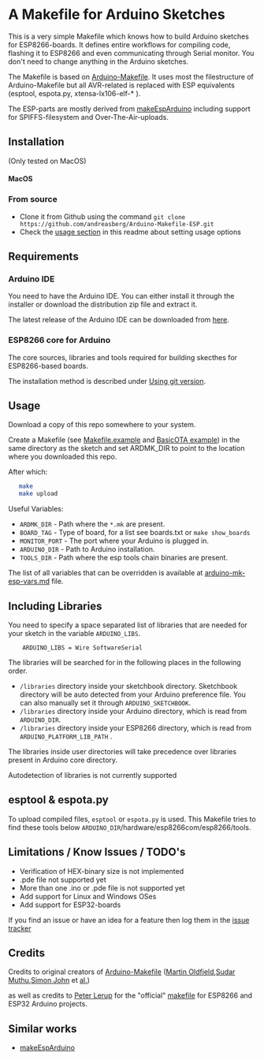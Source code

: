 # A Makefile for Arduino Sketches 

This is a very simple Makefile which knows how to build Arduino sketches for ESP8266-boards. It defines entire workflows for compiling code, flashing it to ESP8266 and even communicating through Serial monitor. You don't need to change anything in the Arduino sketches.

The Makefile is based on [Arduino-Makefile](https://github.com/sudar/Arduino-Makefile). It uses most the filestructure of Arduino-Makefile but all AVR-related is replaced with ESP equivalents (esptool, espota.py, xtensa-lx106-elf-\* ). 

The ESP-parts are mostly derived from [makeEspArduino](https://github.com/plerup/makeEspArduino) including support for SPIFFS-filesystem and Over-The-Air-uploads.

## Installation

(Only tested on MacOS)
#### MacOS

### From source

- Clone it from Github using the command `git clone https://github.com/andreasberg/Arduino-Makefile-ESP.git`
- Check the [usage section](https://github.com/andreasberg/Arduino-Makefile#usage) in this readme about setting usage options

## Requirements

### Arduino IDE

You need to have the Arduino IDE. You can either install it through the
installer or download the distribution zip file and extract it.

The latest release of the Arduino IDE can be downloaded from [here](https://github.com/arduino/Arduino/releases).

### ESP8266 core for Arduino 

The core sources, libraries and tools required for building skecthes for ESP8266-based boards.

The installation method is described under [Using git version](https://github.com/esp8266/Arduino#using-git-version).

## Usage

Download a copy of this repo somewhere to your system.

Create a Makefile (see [Makefile.example](Makefile.example) and [BasicOTA example](examples/BasicOTA)) in the same directory as the sketch and set ARDMK_DIR to point to the location where you downloaded this repo.

After which:

```sh
   make
   make upload
```

Useful Variables:
- `ARDMK_DIR`   - Path where the `*.mk` are present.
- `BOARD_TAG` - Type of board, for a list see boards.txt or `make show_boards`
- `MONITOR_PORT` - The port where your Arduino is plugged in.
- `ARDUINO_DIR` - Path to Arduino installation. 
- `TOOLS_DIR` - Path where the esp tools chain binaries are present. 

The list of all variables that can be overridden is available at [arduino-mk-esp-vars.md](arduino-mk-esp-vars.md) file.

## Including Libraries

You need to specify a space separated list of libraries that are needed for your sketch in the variable `ARDUINO_LIBS`.

```make
	ARDUINO_LIBS = Wire SoftwareSerial
```

The libraries will be searched for in the following places in the following order.

- `/libraries` directory inside your sketchbook directory. Sketchbook directory will be auto detected from your Arduino preference file. You can also manually set it through `ARDUINO_SKETCHBOOK`.
- `/libraries` directory inside your Arduino directory, which is read from `ARDUINO_DIR`.
- `/libraries` directory inside your ESP8266 directory, which is read from `ARDUINO_PLATFORM_LIB_PATH` .

The libraries inside user directories will take precedence over libraries present in Arduino core directory.

Autodetection of libraries is not currently supported

## esptool & espota.py

To upload compiled files, `esptool` or `espota.py` is used. This Makefile tries to find these tools below `ARDUINO_DIR`/hardware/esp8266com/esp8266/tools. 

## Limitations / Know Issues / TODO's

- Verification of HEX-binary size is not implemented
- .pde file not supported yet
- More than one .ino or .pde file is not supported yet
- Add support for Linux and Windows OSes
- Add support for ESP32-boards

If you find an issue or have an idea for a feature then log them in the [issue tracker](https://github.com/andreasberg/Arduino-Makefile-ESP/issues/)

## Credits

Credits to original creators of [Arduino-Makefile](https://github.com/sudar/Arduino-Makefile#credits) ([Martin Oldfield](http://mjo.tc/atelier/2009/02/arduino-cli.html),[Sudar Muthu](http://hardwarefun.com/tutorials/compiling-arduino-sketches-using-makefile),[Simon John](https://github.com/sej7278) et [al.](https://github.com/sudar/Arduino-Makefile/graphs/contributors)) 

as well as credits to [Peter Lerup](https://github.com/plerup) for the "official" [makefile](https://github.com/plerup/makeEspArduino) for ESP8266 and ESP32 Arduino projects.  

## Similar works
- [makeEspArduino](https://github.com/plerup/makeEspArduino) 
